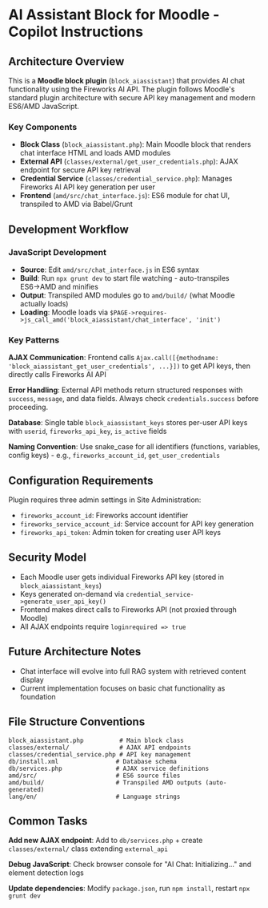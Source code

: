 # AI Assistant Block for Moodle - Copilot Instructions

## Architecture Overview

This is a **Moodle block plugin** (`block_aiassistant`) that provides AI chat functionality using the Fireworks AI API. The plugin follows Moodle's standard plugin architecture with secure API key management and modern ES6/AMD JavaScript.

### Key Components

- **Block Class** (`block_aiassistant.php`): Main Moodle block that renders chat interface HTML and loads AMD modules
- **External API** (`classes/external/get_user_credentials.php`): AJAX endpoint for secure API key retrieval
- **Credential Service** (`classes/credential_service.php`): Manages Fireworks AI API key generation per user
- **Frontend** (`amd/src/chat_interface.js`): ES6 module for chat UI, transpiled to AMD via Babel/Grunt

## Development Workflow

### JavaScript Development
- **Source**: Edit `amd/src/chat_interface.js` in ES6 syntax
- **Build**: Run `npx grunt dev` to start file watching - auto-transpiles ES6→AMD and minifies
- **Output**: Transpiled AMD modules go to `amd/build/` (what Moodle actually loads)
- **Loading**: Moodle loads via `$PAGE->requires->js_call_amd('block_aiassistant/chat_interface', 'init')`

### Key Patterns

**AJAX Communication**: Frontend calls `Ajax.call([{methodname: 'block_aiassistant_get_user_credentials', ...}])` to get API keys, then directly calls Fireworks AI API

**Error Handling**: External API methods return structured responses with `success`, `message`, and data fields. Always check `credentials.success` before proceeding.

**Database**: Single table `block_aiassistant_keys` stores per-user API keys with `userid`, `fireworks_api_key`, `is_active` fields

**Naming Convention**: Use snake_case for all identifiers (functions, variables, config keys) - e.g., `fireworks_account_id`, `get_user_credentials`

## Configuration Requirements

Plugin requires three admin settings in Site Administration:
- `fireworks_account_id`: Fireworks account identifier  
- `fireworks_service_account_id`: Service account for API key generation
- `fireworks_api_token`: Admin token for creating user API keys

## Security Model

- Each Moodle user gets individual Fireworks API key (stored in `block_aiassistant_keys`)
- Keys generated on-demand via `credential_service->generate_user_api_key()`
- Frontend makes direct calls to Fireworks API (not proxied through Moodle)
- All AJAX endpoints require `loginrequired => true`

## Future Architecture Notes

- Chat interface will evolve into full RAG system with retrieved content display
- Current implementation focuses on basic chat functionality as foundation

## File Structure Conventions

```
block_aiassistant.php          # Main block class
classes/external/              # AJAX API endpoints
classes/credential_service.php # API key management
db/install.xml                # Database schema
db/services.php               # AJAX service definitions
amd/src/                      # ES6 source files
amd/build/                    # Transpiled AMD outputs (auto-generated)
lang/en/                      # Language strings
```

## Common Tasks

**Add new AJAX endpoint**: Add to `db/services.php` + create `classes/external/` class extending `external_api`

**Debug JavaScript**: Check browser console for "AI Chat: Initializing..." and element detection logs

**Update dependencies**: Modify `package.json`, run `npm install`, restart `npx grunt dev`
